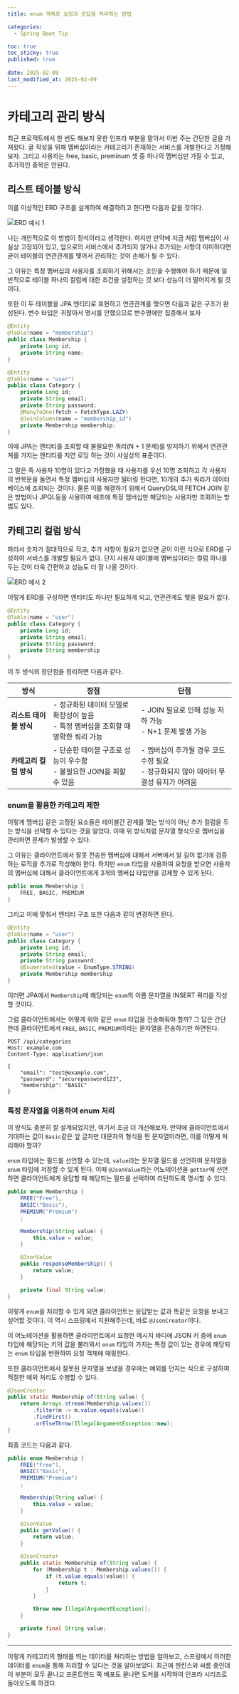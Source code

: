 ```yaml
---
title: enum 객체로 요청과 응답을 처리하는 방법

categories:
  - Spring Boot Tip

toc: true
toc_sticky: true
published: true
 
date: 2025-02-09
last_modified_at: 2025-02-09
---
```


# 카테고리 관리 방식

최근 프로젝트에서 한 번도 해보지 못한 인프라 부분을 맡아서 이번 주는 간단한 글을 가져왔다. 글 작성을 위해 멤버십이라는 카테고리가 존재하는 서비스를 개발한다고 가정해보자. 그리고 사용자는 free, basic, preminum 셋 중 하나의 멤버십만 가질 수 있고, 추가적인 중복은 안된다.

## 리스트 테이블 방식

이를 이상적인 ERD 구조를 설계하여 해결하려고 한다면 다음과 같을 것이다.

![ERD 예시 1](/assets/images/handle-request-and-response-with-enum_01.png)

나는 개인적으로 이 방법이 정석이라고 생각한다. 하지만 만약에 지금 처럼 멤버십이 사실상 고정되어 있고, 앞으로의 서비스에서 추가되지 않거나 추가되는 사항이 미미하다면 굳이 테이블의 연관관계를 맺어서 관리하는 것이 손해가 될 수 있다. 

그 이유는 특정 멤버십의 사용자를 조회하기 위해서는 조인을 수행해야 하기 때문에 일반적으로 테이블 하나의 컬럼에 대한 조건을 설정하는 것 보다 성능이 더 떨어지게 될 것이다. 

또한 이 두 테이블을 JPA 엔티티로 표현하고 연관관계를 맺으면 다음과 같은 구조가 완성된다. 변수 타입은 귀찮아서 명시를 안했으므로 변수명에만 집중해서 보자

```java
@Entity
@Table(name = "membership")
public class Membership {
    private Long id;
    private String name;
}
```

```java
@Entity
@Table(name = "user")
public class Category {
    private Long id;
    private String email;
    private String password;
    @ManyToOne(fetch = FetchType.LAZY)
    @JoinColumn(name = "membership_id")
    private Membership membership;
}
```

이때 JPA는 엔티티를 조회할 때 불필요한 쿼리(N + 1 문제)를 방지하기 위해서 연관관계를 가지는 엔티티를 지연 로딩 하는 것이 사실상의 표준이다. 

그 말은 즉 사용자 10명이 있다고 가정했을 때 사용자를 우선 10명 조회하고 각 사용자의 반복문을 돌면서 특정 멤버십의 사용자만 필터링 한다면, 10개의 추가 쿼리가 데이터베이스에 조회되는 것이다. 물론 이를 해결하기 위해서 QueryDSL의 FETCH JOIN 같은 방법이나 JPQL등을 사용하여 애초에 특정 멤버십만 해당되는 사용자만 조회하는 방법도 있다. 

## 카테고리 컬럼 방식

따라서 숫자가 절대적으로 작고, 추가 사항이 필요가 없으면 굳이 이런 식으로 ERD를 구성하여 서비스를 개발할 필요가 없다. 단지 사용자 테이블에 멤버십이라는 컬럼 하나를 두는 것이 더욱 간편하고 성능도 더 잘 나올 것이다.

![ERD 예시 2](/assets/images/handle-request-and-response-with-enum_01.png)

이렇게 ERD를 구성하면 엔티티도 하나만 필요하게 되고, 연관관계도 맺을 필요가 없다.

```java
@Entity
@Table(name = "user")
public class Category {
    private Long id;
    private String email;
    private String password;
    private String membership
}
```

이 두 방식의 장단점을 정리하면 다음과 같다.

| 방식 | 장점 | 단점 |
|------|------|------|
| **리스트 테이블 방식** | - 정규화된 데이터 모델로 확장성이 높음 <br> - 특정 멤버십을 조회할 때 명확한 쿼리 가능 | - JOIN 필요로 인해 성능 저하 가능 <br> - N+1 문제 발생 가능 |
| **카테고리 컬럼 방식** | - 단순한 테이블 구조로 성능이 우수함 <br> - 불필요한 JOIN을 피할 수 있음 | - 멤버십이 추가될 경우 코드 수정 필요 <br> - 정규화되지 않아 데이터 무결성 유지가 어려움 |

### enum을 활용한 카테고리 제한

이렇게 멤버십 같은 고정된 요소들은 테이블간 관계를 맺는 방식이 아닌 추가 컬럼을 두는 방식을 선택할 수 있다는 것을 알았다. 이때 위 방식처럼 문자열 형식으로 멤버십을 관리하면 문제가 발생할 수 있다. 

그 이유는 클라이언트에서 잘못 전송한 멤버십에 대해서 서버에서 알 길이 없기에 검증하는 로직을 추가로 작성해야 한다. 하지만 `enum` 타입을 사용하여 요청을 받으면 사용자의 멤버십에 대해서 클라이언트에게 3개의 멤버십 타입만을 강제할 수 있게 된다.

```java
public enum Membership {
    FREE, BASIC, PREMIUM
}
```

그리고 이에 맞춰서 엔티티 구조 또한 다음과 같이 변경하면 된다.

```java
@Entity
@Table(name = "user")
public class Category {
    private Long id;
    private String email;
    private String password;
    @Enumerated(value = EnumType.STRING)
    private Membership membership
}
```

이러면 JPA에서 `Membership`에 해당되는 `enum`의 이름 문자열을 INSERT 쿼리를 작성할 것이다.

그럼 클라이언트에서는 어떻게 위와 같은 `enum` 타입을 전송해줘야 할까? 그 답은 간단한데 클라이언트에서 `FREE`, `BASIC`, `PREMIUM`이라는 문자열을 전송하기만 하면된다. 

```
POST /api/categories
Host: example.com
Content-Type: application/json

{
    "email": "test@example.com",
    "password": "securepassword123",
    "membership": "BASIC"
}
```

### 특정 문자열을 이용하여 enum 처리

이 방식도 충분히 잘 설계되었지만, 여기서 조금 더 개선해보자. 만약에 클라이언트에서 기대하는 값이  `Basic`같은 앞 글자만 대문자의 형식을 띈 문자열이라면, 이를 어떻게 처리해야 할까? 

`enum` 타입에는 필드를 선언할 수 있는데, `value`라는 문자열 필드를 선언하여 문자열을 `enum` 타입에 저장할 수 있게 된다. 이때 `@JsonValue`라는 어노테이션을 `getter`에 선언하면 클라이언트에게 응답할 때 해당되는 필드를 선택하여 리턴하도록 명시할 수 있다.

```java
public enum Membership {
    FREE("Free"), 
    BASIC("Basic"), 
    PREMIUM("Premium")
    ;

    Membership(String value) {
        this.value = value;
    }

    @JsonValue
    public responseMembership() {
        return value;
    }

    private final String value;
}
```

이렇게 `enum`을 처리할 수 있게 되면 클라이언트는 응답받는 값과 똑같은 요청을 보내고 싶어할 것이다. 이 역시 스프링에서 지원해주는데, 바로 `@JsonCreator`이다. 

이 어노테이션을 활용하면 클라이언트에서 요청한 메시지 바디에 JSON 키 중에 `enum` 타입에 해당되는 키의 값을 불러와서 `enum` 타입이 가지는 특정 값이 있는 경우에 해당되는 `enum` 타입을 반환하여 요청 객체에 매핑한다.

또한 클라이언트에서 잘못된 문자열을 보냈을 경우에는 예외를 던지는 식으로 구성하여 적절한 예외 처리도 수행할 수 있다.

```java
@JsonCreator
public static Membership of(String value) {
    return Arrays.stream(Membership.values())
        .filter(m -> m.value.equals(value))
        .findFirst()
        .orElseThrow(IllegalArgumentException::new);
}
```

최종 코드는 다음과 같다.

```java
public enum Membership {
    FREE("Free"), 
    BASIC("Basic"), 
    PREMIUM("Premium")
    ;

    Membership(String value) {
        this.value = value;
    }

    @JsonValue
    public getValue() {
        return value;
    }

    @JsonCreator
    public static Membership of(String value) {
        for (Membership t : Membership.values()) {
            if (t.value.equals(value)) {
                return t;
            }
        }

        throw new IllegalArgumentException();
    }

    private final String value;
}
```

--- 

이렇게 카테고리의 형태를 띄는 데이터를 처리하는 방법을 알아보고, 스프링에서 이러한 데이터를 `enum`을 통해 처리할 수 있다는 것을 알아보았다. 최근에 젠킨스와 씨름 중인데 이 부분이 모두 끝나고 프론트엔드 쪽 배포도 끝나면 도커를 시작하여 인프라 시리즈로 돌아오도록 하겠다.